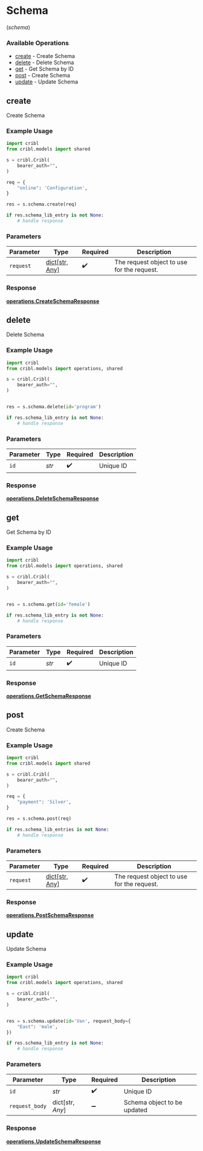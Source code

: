# Schema
(*schema*)

### Available Operations

* [create](#create) - Create Schema
* [delete](#delete) - Delete Schema
* [get](#get) - Get Schema by ID
* [post](#post) - Create Schema
* [update](#update) - Update Schema

## create

Create Schema

### Example Usage

```python
import cribl
from cribl.models import shared

s = cribl.Cribl(
    bearer_auth="",
)

req = {
    "online": 'Configuration',
}

res = s.schema.create(req)

if res.schema_lib_entry is not None:
    # handle response
```

### Parameters

| Parameter                                  | Type                                       | Required                                   | Description                                |
| ------------------------------------------ | ------------------------------------------ | ------------------------------------------ | ------------------------------------------ |
| `request`                                  | [dict[str, Any]](../../models//.md)        | :heavy_check_mark:                         | The request object to use for the request. |


### Response

**[operations.CreateSchemaResponse](../../models/operations/createschemaresponse.md)**


## delete

Delete Schema

### Example Usage

```python
import cribl
from cribl.models import operations, shared

s = cribl.Cribl(
    bearer_auth="",
)


res = s.schema.delete(id='program')

if res.schema_lib_entry is not None:
    # handle response
```

### Parameters

| Parameter          | Type               | Required           | Description        |
| ------------------ | ------------------ | ------------------ | ------------------ |
| `id`               | *str*              | :heavy_check_mark: | Unique ID          |


### Response

**[operations.DeleteSchemaResponse](../../models/operations/deleteschemaresponse.md)**


## get

Get Schema by ID

### Example Usage

```python
import cribl
from cribl.models import operations, shared

s = cribl.Cribl(
    bearer_auth="",
)


res = s.schema.get(id='female')

if res.schema_lib_entry is not None:
    # handle response
```

### Parameters

| Parameter          | Type               | Required           | Description        |
| ------------------ | ------------------ | ------------------ | ------------------ |
| `id`               | *str*              | :heavy_check_mark: | Unique ID          |


### Response

**[operations.GetSchemaResponse](../../models/operations/getschemaresponse.md)**


## post

Create Schema

### Example Usage

```python
import cribl
from cribl.models import shared

s = cribl.Cribl(
    bearer_auth="",
)

req = {
    "payment": 'Silver',
}

res = s.schema.post(req)

if res.schema_lib_entries is not None:
    # handle response
```

### Parameters

| Parameter                                  | Type                                       | Required                                   | Description                                |
| ------------------------------------------ | ------------------------------------------ | ------------------------------------------ | ------------------------------------------ |
| `request`                                  | [dict[str, Any]](../../models//.md)        | :heavy_check_mark:                         | The request object to use for the request. |


### Response

**[operations.PostSchemaResponse](../../models/operations/postschemaresponse.md)**


## update

Update Schema

### Example Usage

```python
import cribl
from cribl.models import operations, shared

s = cribl.Cribl(
    bearer_auth="",
)


res = s.schema.update(id='Van', request_body={
    "East": 'male',
})

if res.schema_lib_entry is not None:
    # handle response
```

### Parameters

| Parameter                   | Type                        | Required                    | Description                 |
| --------------------------- | --------------------------- | --------------------------- | --------------------------- |
| `id`                        | *str*                       | :heavy_check_mark:          | Unique ID                   |
| `request_body`              | dict[str, *Any*]            | :heavy_minus_sign:          | Schema object to be updated |


### Response

**[operations.UpdateSchemaResponse](../../models/operations/updateschemaresponse.md)**

